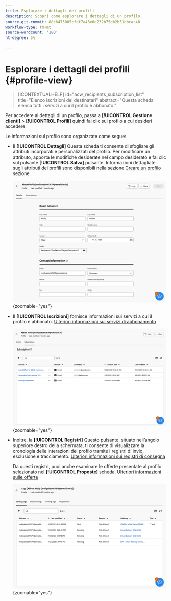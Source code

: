 ```yaml
---
title: Esplorare i dettagli dei profili
description: Scopri come esplorare i dettagli di un profilo.
source-git-commit: 88c6473005cfdf7a43e0d232b75db2b51dbcac40
workflow-type: tm+mt
source-wordcount: '180'
ht-degree: 5%

---
```


# Esplorare i dettagli dei profili {#profile-view}

>[!CONTEXTUALHELP]
>id="acw_recipients_subscription_list"
>title="Elenco iscrizioni dei destinatari"
>abstract="Questa scheda elenca tutti i servizi a cui il profilo è abbonato."

Per accedere ai dettagli di un profilo, passa a **[!UICONTROL Gestione clienti]** > **[!UICONTROL Profili]** quindi fai clic sul profilo a cui desideri accedere.

Le informazioni sul profilo sono organizzate come segue:

* Il **[!UICONTROL Dettagli]** Questa scheda ti consente di sfogliare gli attributi incorporati e personalizzati del profilo. Per modificare un attributo, apporta le modifiche desiderate nel campo desiderato e fai clic sul pulsante **[!UICONTROL Salva]** pulsante. Informazioni dettagliate sugli attributi dei profili sono disponibili nella sezione [Creare un profilo](create-profile.md) sezione.

  ![](assets/profile-details.png){zoomable=&quot;yes&quot;}

* Il **[!UICONTROL Iscrizioni]** fornisce informazioni sui servizi a cui il profilo è abbonato. [Ulteriori informazioni sui servizi di abbonamento](manage-services.md)

  ![](assets/profile-subscriptions.png){zoomable=&quot;yes&quot;}

* Inoltre, la **[!UICONTROL Registri]** Questo pulsante, situato nell’angolo superiore destro della schermata, ti consente di visualizzare la cronologia delle interazioni del profilo tramite i registri di invio, esclusione e tracciamento. [Ulteriori informazioni sui registri di consegna](../monitor/delivery-logs.md)

  Da questi registri, puoi anche esaminare le offerte presentate al profilo selezionato nel **[!UICONTROL Proposte]** scheda. [Ulteriori informazioni sulle offerte](../msg/offers.md)

  ![](assets/profile-logs.png){zoomable=&quot;yes&quot;}
